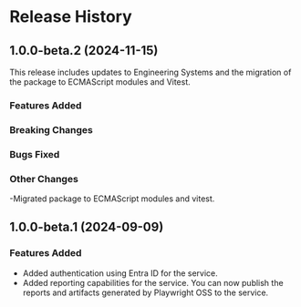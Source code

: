 # Release History

## 1.0.0-beta.2 (2024-11-15)

This release includes updates to Engineering Systems and the migration of the package to ECMAScript modules and Vitest.

### Features Added

### Breaking Changes

### Bugs Fixed

### Other Changes

-Migrated package to ECMAScript modules and vitest.

## 1.0.0-beta.1 (2024-09-09)

### Features Added

- Added authentication using Entra ID for the service.
- Added reporting capabilities for the service. You can now publish the reports and artifacts generated by Playwright OSS to the service.

